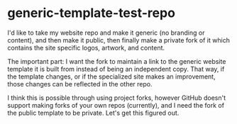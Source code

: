 # generic-template-test-repo

I'd like to take my website repo and make it generic (no branding or content), and then make it public, then finally make a private fork of it which contains the site specific logos, artwork, and content.

The important part: I want the fork to maintain a link to the generic website template it is built from instead of being an independent copy. That way, if the template changes, or if the specialized site makes an improvement, those changes can be reflected in the other repo.

I think this is possible through using project forks, however GitHub doesn't support making forks of your own repos (currently), and I need the fork of the public template to be private. Let's get this figured out.
